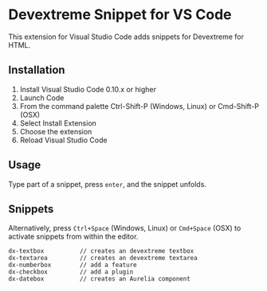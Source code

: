 
# Devextreme Snippet for VS Code
This extension for Visual Studio Code adds snippets for Devextreme for HTML.

## Installation
1. Install Visual Studio Code 0.10.x or higher
2. Launch Code
3. From the command palette Ctrl-Shift-P (Windows, Linux) or Cmd-Shift-P (OSX)
4. Select Install Extension
5. Choose the extension
6. Reload Visual Studio Code

## Usage
Type part of a snippet, press `enter`, and the snippet unfolds.

## Snippets
Alternatively, press `Ctrl+Space` (Windows, Linux) or `Cmd+Space` (OSX) to activate snippets from within the editor.
```
dx-textbox          // creates an devextreme textbox
dx-textarea         // creates an devextreme textarea
dx-numberbox        // add a feature
dx-checkbox         // add a plugin
dx-datebox          // creates an Aurelia component
```


